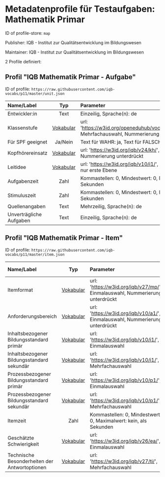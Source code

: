 # Metadatenprofile für Testaufgaben: Mathematik Primar

ID of profile-store: `map`

Publisher: IQB - Institut zur Qualitätsentwicklung im Bildungswesen

Maintainer: IQB - Institut zur Qualitätsentwicklung im Bildungswesen

2 Profile definiert:

## Profil "IQB Mathematik Primar - Aufgabe"

ID of profile: `https://raw.githubusercontent.com/iqb-vocabs/p11/master/unit.json`

| Name/Label | Typ | Parameter | ID Profil-Eintrag |
| :--- | :---: | :--- | :---: |
| Entwickler:in | Text |Einzeilig, Sprache(n): de | iqb_author |
| Klassenstufe | [Vokabular](https://w3id.org/openeduhub/vocabs/educationalLevel) | url: 'https://w3id.org/openeduhub/vocabs/educationalLevel', Mehrfachauswahl, Nummerierung unterdrückt | f0 |
| Für SPF geeignet | Ja/Nein |Text für WAHR: ja, Text für FALSCH: nein | a1 |
| Kopfhörereinsatz | [Vokabular](https://w3id.org/iqb/v24/kh/) | url: 'https://w3id.org/iqb/v24/kh/', Einmalauswahl, Nummerierung unterdrückt | iqb_phones |
| Leitidee | [Vokabular](https://w3id.org/iqb/v10/i1/) | url: 'https://w3id.org/iqb/v10/i1/', Einmalauswahl, Zeige nur erste Ebene | w8 |
| Aufgabenzeit | Zahl |Kommastellen: 0, Mindestwert: 0, Maximalwert: kein, als Sekunden | iqb_time_unit |
| Stimuluszeit | Zahl |Kommastellen: 0, Mindestwert: 0, Maximalwert: kein, als Sekunden | iqb_time_stimulus |
| Quellenangaben | Text |Mehrzeilig, Sprache(n): de | iqb_copyright |
| Unverträgliche Aufgaben | Text |Einzeilig, Sprache(n): de | iqb_compatibility |

## Profil "IQB Mathematik Primar - Item"

ID of profile: `https://raw.githubusercontent.com/iqb-vocabs/p11/master/item.json`

| Name/Label | Typ | Parameter | ID Profil-Eintrag |
| :--- | :---: | :--- | :---: |
| Itemformat | [Vokabular](https://w3id.org/iqb/v27/mp/) | url: 'https://w3id.org/iqb/v27/mp/', Einmalauswahl, Nummerierung unterdrückt | s3 |
| Anforderungsbereich | [Vokabular](https://w3id.org/iqb/v10/a1/) | url: 'https://w3id.org/iqb/v10/a1/', Einmalauswahl, Nummerierung unterdrückt | s4 |
| Inhaltsbezogener Bildungsstandard primär | [Vokabular](https://w3id.org/iqb/v10/i1/) | url: 'https://w3id.org/iqb/v10/i1/', Einmalauswahl | s7 |
| Inhaltsbezogener Bildungsstandard sekundär | [Vokabular](https://w3id.org/iqb/v10/i1/) | url: 'https://w3id.org/iqb/v10/i1/', Mehrfachauswahl | s8 |
| Prozessbezogener Bildungsstandard primär | [Vokabular](https://w3id.org/iqb/v10/p1/) | url: 'https://w3id.org/iqb/v10/p1/', Einmalauswahl | s5 |
| Prozessbezogener Bildungsstandard sekundär | [Vokabular](https://w3id.org/iqb/v10/p1/) | url: 'https://w3id.org/iqb/v10/p1/', Mehrfachauswahl | s6 |
| Itemzeit | Zahl |Kommastellen: 0, Mindestwert: 0, Maximalwert: kein, als Sekunden | iqb_time_item |
| Geschätzte Schwierigkeit | [Vokabular](https://w3id.org/iqb/v26/ea/) | url: 'https://w3id.org/iqb/v26/ea/', Einmalauswahl | e4 |
| Technische Besonderheiten der Antwortoptionen | [Vokabular](https://w3id.org/iqb/v27/ti/) | url: 'https://w3id.org/iqb/v27/ti/', Mehrfachauswahl | iqb_itemtech |

